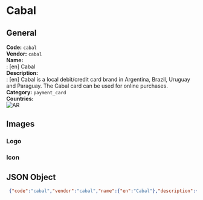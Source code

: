 # Cabal 
## General 
**Code:** `cabal`  
**Vendor:** `cabal`  
**Name:**  
:	[en] Cabal  
**Description:**  
: [en] Cabal is a local debit/credit card brand in Argentina, Brazil, Uruguay and Paraguay. The Cabal card can be used for online purchases.  
**Category:** `payment_card`  
**Countries:**  
![AR](https://cdnjs.cloudflare.com/ajax/libs/flag-icon-css/3.3.0/flags/4x3/AR.svg#w24)  
 
## Images 
### Logo 
### Icon 
## JSON Object 
```json
 {"code":"cabal","vendor":"cabal","name":{"en":"Cabal"},"description":{"en":"Cabal is a local debit\/credit card brand in Argentina, Brazil, Uruguay and Paraguay. The Cabal card can be used for online purchases."},"countries":["AR"],"category":"payment_card"}```  
